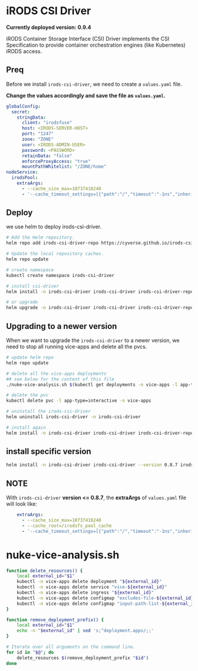 # iRODS CSI Driver

**Currently deployed version: 0.9.4**

iRODS Container Storage Interface (CSI) Driver implements the CSI Specification to provide container orchestration engines (like Kubernetes) iRODS access.

## Preq

Before we install `irods-csi-driver`, we need to create a `values.yaml` file.

**Change the values accordingly and save the file as `values.yaml`.**

```yaml
globalConfig:
  secret:
    stringData:
      client: "irodsfuse"
      host: <IRODS-SERVER-HOST>
      port: "1247"
      zone: "ZONE"
      user: <IRODS-ADMIN-USER>
      password: <PASSWORD>
      retainData: "false"
      enforceProxyAccess: "true"
      mountPathWhitelist: "/ZONE/home"
nodeService:
  irodsPool:
    extraArgs:
      - --cache_size_max=10737418240
      - '--cache_timeout_settings=[{"path":"/","timeout":"-1ns","inherit":false},{"path":"/ZONE","timeout":"-1ns","inherit":false},{"path":"/ZONE/home","timeout":"1h","inherit":false},{"path":"/ZONE/home/shared","timeout":"1h","inherit":true}]'

```

## Deploy

we use helm to deploy irods-csi-driver.

```bash
# Add the Helm repository.
helm repo add irods-csi-driver-repo https://cyverse.github.io/irods-csi-driver-helm/

# Update the local repository caches.
helm repo update

# create namespace
kubectl create namespace irods-csi-driver

# install csi-driver
helm install -n irods-csi-driver irods-csi-driver irods-csi-driver-repo/irods-csi-driver -f ./values.yaml

# or upgrade
helm upgrade -n irods-csi-driver irods-csi-driver irods-csi-driver-repo/irods-csi-driver -f ./values.yaml

```

## Upgrading to a newer version

When we want to upgrade the `irods-csi-driver` to a newer version, we need to stop all running vice-apps and delete all the pvcs.

```bash
# update helm repo
helm repo update

# delete all the vice-apps deployments
## see below for the content of this file
./nuke-vice-analysis.sh $(kubectl get deployments -n vice-apps -l app-type=interactive -o name)

# delete the pvc
kubectl delete pvc -l app-type=interactive -n vice-apps

# uninstall the irods-csi-driver
helm uninstall irods-csi-driver -n irods-csi-driver

# install again
helm install -n irods-csi-driver irods-csi-driver irods-csi-driver-repo/irods-csi-driver -f values.yaml
```

## install specific version

```bash
helm install -n irods-csi-driver irods-csi-driver --version 0.8.7 irods-csi-driver-repo/irods-csi-driver -f values.yaml
```

## NOTE

With `irods-csi-driver` **version <= 0.8.7**, the **extraArgs** of `values.yaml` file will look like:

```yaml
    extraArgs:
      - --cache_size_max=10737418240
      - --cache_root=/irodsfs_pool_cache
      - '--cache_timeout_settings=[{"path":"/","timeout":"-1ns","inherit":false},{"path":"/ZONE","timeout":"-1ns","inherit":false},{"path":"/ZONE/home","timeout":"1h","inherit":false},{"path":"/ZONE/home/shared","timeout":"1h","inherit":true}]'
```

# nuke-vice-analysis.sh

```sh
function delete_resources() {
    local external_id="$1"
    kubectl -n vice-apps delete deployment "${external_id}"
    kubectl -n vice-apps delete service "vice-${external_id}"
    kubectl -n vice-apps delete ingress "${external_id}"
    kubectl -n vice-apps delete configmap "excludes-file-${external_id}"
    kubectl -n vice-apps delete configmap "input-path-list-${external_id}"
}

function remove_deployment_prefix() {
    local external_id="$1"
    echo -n "$external_id" | sed 's;^deployment.apps/;;'
}

# Iterate over all arguments on the command line.
for id in "$@"; do
    delete_resources $(remove_deployment_prefix "$id")
done
```